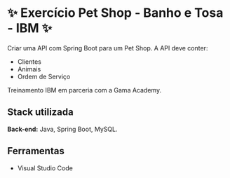 
#  ✨ Exercício Pet Shop - Banho e Tosa - IBM ✨

Criar uma API com Spring Boot para um Pet Shop.
A API deve conter:
- Clientes
- Animais
- Ordem de Serviço 

Treinamento IBM em parceria com a Gama Academy.




## Stack utilizada

**Back-end:** Java, Spring Boot, MySQL.


## Ferramentas

- Visual Studio Code

